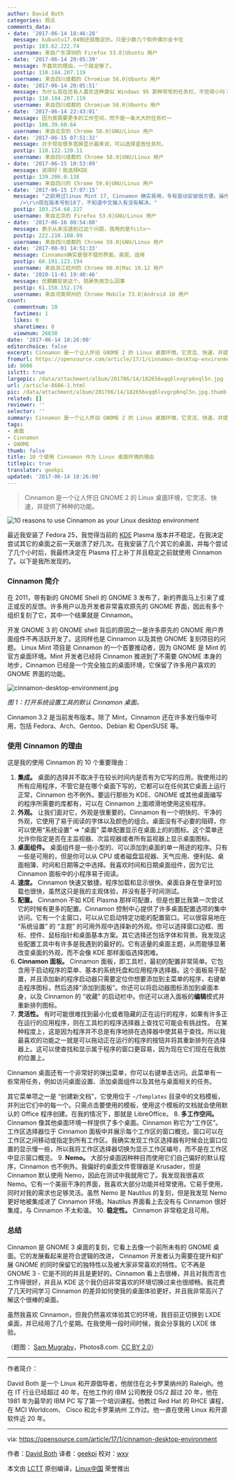 ```yaml
---
author: David Both
categories: 观点
comments_data:
- date: '2017-06-14 18:46:28'
  message: kubuntu17.04倒还挺稳定的，只是少数几个软件偶尔会卡住
  postip: 183.62.222.74
  username: 来自广东深圳的 Firefox 53.0|Ubuntu 用户
- date: '2017-06-14 20:05:39'
  message: 不喜欢的理由，一个就足够了。
  postip: 110.184.207.119
  username: 来自四川成都的 Chromium 58.0|Ubuntu 用户
- date: '2017-06-14 20:05:51'
  message: 为什么现在还有人喜欢这种类似 Windows 95 那种窄窄的任务栏，不觉得小吗？
  postip: 110.184.207.119
  username: 来自四川成都的 Chromium 58.0|Ubuntu 用户
- date: '2017-06-14 22:43:01'
  message: 因为我需要更多的工作空间，而不是一条大大的任务栏～
  postip: 106.39.68.64
  username: 来自北京的 Chrome 58.0|GNU/Linux 用户
- date: '2017-06-15 07:51:32'
  message: 对于现在很多宽屏显示器来说，可以选择竖放任务栏。
  postip: 118.122.120.11
  username: 来自四川成都的 Chrome 58.0|GNU/Linux 用户
- date: '2017-06-15 10:53:09'
  message: 说得好！我选择KDE
  postip: 139.206.0.138
  username: 来自四川的 Chrome 59.0|GNU/Linux 用户
- date: '2017-06-15 17:07:15'
  message: "之前用过linux Mint 17, Cinnamon 确实易用，专有驱动安装很方便。操作跟 Windows 很接近。<br />\r\n但是有个问题就是中文输入法一直没有解决好，最后就放弃了。<br
    />\r\n现在版本号到18了，不知道中文输入有没有解决。"
  postip: 103.254.68.227
  username: 来自北京的 Firefox 53.0|GNU/Linux 用户
- date: '2017-06-16 08:54:08'
  message: 表示从来没遇到过这个问题，我用的是fcitx～
  postip: 222.210.108.99
  username: 来自四川成都的 Chrome 59.0|GNU/Linux 用户
- date: '2017-08-01 14:51:33'
  message: Cinnamon确实是很不错的界面，美观、适用
  postip: 60.191.123.194
  username: 来自浙江杭州的 Chrome 60.0|Mac 10.12 用户
- date: '2020-11-01 19:40:46'
  message: 优麒麟安装这个，锁屏失效怎么回事
  postip: 61.158.152.176
  username: 来自河南郑州的 Chrome Mobile 73.0|Android 10 用户
count:
  commentnum: 10
  favtimes: 1
  likes: 0
  sharetimes: 0
  viewnum: 26638
date: '2017-06-14 18:26:00'
editorchoice: false
excerpt: Cinnamon 是一个让人怀旧 GNOME 2 的 Linux 桌面环境，它灵活、快速，并提供了种种的功能。
fromurl: https://opensource.com/article/17/1/cinnamon-desktop-environment
id: 8606
islctt: true
largepic: /data/attachment/album/201706/14/182656xqq6lxvgrp6nql5n.jpg
url: /article-8606-1.html
pic: /data/attachment/album/201706/14/182656xqq6lxvgrp6nql5n.jpg.thumb.jpg
related: []
reviewer: ''
selector: ''
summary: Cinnamon 是一个让人怀旧 GNOME 2 的 Linux 桌面环境，它灵活、快速，并提供了种种的功能。
tags:
- 桌面
- Cinnamon
- GNOME
thumb: false
title: 10 个使用 Cinnamon 作为 Linux 桌面环境的理由
titlepic: true
translator: geekpi
updated: '2017-06-14 18:26:00'
---
```



> 
> Cinnamon 是一个让人怀旧 GNOME 2 的 Linux 桌面环境，它灵活、快速，并提供了种种的功能。
> 
> 
> 


![10 reasons to use Cinnamon as your Linux desktop environment](/data/attachment/album/201706/14/182656xqq6lxvgrp6nql5n.jpg "10 reasons to use Cinnamon as your Linux desktop environment")


最近我安装了 Fedora 25，我觉得当前的 [KDE](https://opensource.com/life/15/4/9-reasons-to-use-kde) Plasma 版本并不稳定。在我决定尝试其它的桌面之前一天崩溃了好几次。在我安装了几个其它的桌面，并每个尝试了几个小时后，我最终决定在 Plasma 打上补丁并且稳定之前就使用 Cinnamon 了。以下是我所发现的。


### Cinnamon 简介


在 2011，带有新的 GNOME Shell 的 GNOME 3 发布了，新的界面马上引来了或正或反的反馈。许多用户以及开发者非常喜欢原先的 GNOME 界面，因此有多个组织复刻了它，其中一个结果就是 Cinnamon。


开发 GNOME 3 的 GNOME shell 背后的原因之一是许多原先的 GNOME 用户界面组件不再活跃开发了。这同样也是 Cinnamon 以及其他 GNOME 复刻项目的问题。 Linux Mint 项目是 Cinnamon 的一个首要推动者，因为 GNOME 是 Mint 的官方桌面环境。Mint 开发者已经将 Cinnamon 推进到了不需要 GNOME 本身的地步，Cinnamon 已经是一个完全独立的桌面环境，它保留了许多用户喜欢的 GNOME 界面的功能。


![cinnamon-desktop-environment.jpg](/data/attachment/album/201706/14/182657sfflfgzzddqdg9qh.jpg)


*图 1：打开系统设置工具的默认 Cinnamon 桌面。*


Cinnamon 3.2 是当前发布版本。除了 Mint，Cinnamon 还在许多发行版中可用，包括 Fedora、Arch、Gentoo、Debian 和 OpenSUSE 等。


### 使用 Cinnamon 的理由


这是我的使用 Cinnamon 的 10 个重要理由：


1. **集成。** 桌面的选择并不取决于在较长时间内是否有为它写的应用。我使用过的所有应用程序，不管它是在哪个桌面下写的，它都可以在任何其它桌面上运行正常，Cinnamon 也不例外。要运行那些为 KDE、GNOME 或其他桌面编写的程序所需要的库都有，可以在 Cinnamon 上面顺滑地使用这些程序。
2. **外观。** 让我们面对它，外观是很重要的。Cinnamon 有一个明快的、干净的外观，它使用了易于阅读的字体以及颜色的组合。桌面没有不必要的阻碍，你可以使用“系统设置” => “桌面” 菜单配置显示在桌面上的的图标。这个菜单还允许你指定是否在主监视器、次监视器或者所有监视器上显示桌面图标。
3. **桌面组件。** 桌面组件是一些小型的、可以添加到桌面的单一用途的程序。只有一些是可用的，但是你可以从 CPU 或者磁盘监视器、天气应用、便利贴、桌面相簿、时间和日期等之中选择。我喜欢时间和日期桌面组件，因为它比 Cinnamon 面板中的小程序易于阅读。
4. **速度。** Cinnamon 快速又敏捷。程序加载和显示很快。桌面自身在登录时加载也很快，虽然这只是我的主观体验，并没有基于时间测试。
5. **配置。**  Cinnamon 不如 KDE Plasma 那样可配置，但是也要比我第一次尝试它的时候有更多的配置。Cinnamon 控制中心提供了许多桌面配置选项的集中访问。它有一个主窗口，可以从它启动特定功能的配置窗口。可以很容易地在 “系统设置” 的 “主题” 的可用外观中选择新的外观。你可以选择窗口边框、图标、控件、鼠标指针和桌面基本方案。其它选择还包括字体和背景。我发现这些配置工具中有许多是我遇到的最好的。它有适量的桌面主题，从而能够显著改变桌面的外观，而不会像 KDE 那样面临选择困难。
6. **Cinnamon 面板。** Cinnamon 面板，即工具栏，最初的配置非常简单。它包含用于启动程序的菜单、基本的系统托盘和应用程序选择器。这个面板易于配置，并且添加新的程序启动器只需要定位你想要添加到主菜单的程序，右键单击程序图标，然后选择“添加到面板”。你还可以将启动器图标添加到桌面本身，以及 Cinnamon 的 “收藏” 的启动栏中。你还可以进入面板的**编辑**模式并重新排列图标。
7. **灵活性。** 有时可能很难找到最小化或者隐藏的正在运行的程序，如果有许多正在运行的应用程序，则在工具栏的程序选择器上查找它可能会有挑战性。 在某种程度上，这是因为程序并不总是有序地排在选择器中使其易于查找，所以我最喜欢的功能之一就是可以拖动正在运行的程序的按钮并将其重新排列在选择器上。这可以使查找和显示属于程序的窗口更容易，因为现在它们现在在我放的位置上。


Cinnamon 桌面还有一个非常好的弹出菜单，你可以右键单击访问。此菜单有一些常用任务，例如访问桌面设置、添加桌面组件以及其他与桌面相关的任务。


其它菜单项之一是 “创建新文档”，它使用位于 `~/Templates` 目录中的文档模板，并列出它们中的每一个。只需点击要使用的模板，使用这个模板的文档就会使用默认的 Office 程序创建。在我的情况下，那就是 LibreOffice。
8. **多工作空间。** Cinnamon 像其他桌面环境一样提供了多个桌面。Cinnamon 称它为“工作区”。工作区选择器位于 Cinnamon 面板中并展示每个工作区的窗口概览。窗口可以在工作区之间移动或指定到所有工作区。我确实发现工作区选择器有时候会比窗口位置的显示慢一些，所以我将工作区选择器切换为显示工作区编号，而不是在工作区中显示窗口概览。
9. **Nemo。** 大部分桌面因种种目而使用它们自己偏好的默认程序，Cinnamon 也不例外。我偏好的桌面文件管理器是 Krusader，但是 Cinnamon 默认使用 Nemo，因此在测试中我就用它了。我发现我很喜欢 Nemo。它有一个美丽干净的界面，我喜欢大部分功能并经常使用。它易于使用，同时对我的需求也足够灵活。虽然 Nemo 是 Nautilus 的复刻，但是我发现 Nemo 更好地被集成进了 Cinnamon 环境。Nautilus 界面看上去没有与 Cinnamon 很好集成，与 Cinnamon 不太和谐。
10. **稳定性。** Cinnamon 非常稳定且可用。


### 总结


Cinnamon 是 GNOME 3 桌面的复刻，它看上去像一个前所未有的 GNOME 桌面。它的发展看起来是符合逻辑的改进， Cinnamon 开发者认为需要在提升和扩展 GNOME 的同时保留它的独特性以及被大家非常喜欢的特性。它不再是 GNOME 3 - 它是不同的并且是更好的。Cinnamon 看上去很棒，并且对我而言也工作得很好，并且从 KDE 这个我仍旧非常喜欢的环境切换过来也很顺畅。我花费了几天时间学习 Cinnamon 的差异如何使我的桌面体验更好，并且我非常高兴了解这个很棒的桌面。


虽然我喜欢 Cinnamon，但我仍然喜欢体验其它的环境，我目前正切换到 LXDE 桌面，并已经用了几个星期。在我使用一段时间时候，我会分享我的 LXDE 体验。


（题图： [Sam Mugraby](https://commons.wikimedia.org/wiki/File:Cinnamon-other.jpg)，Photos8.com. [CC BY 2.0](https://creativecommons.org/licenses/by/2.0/deed.en)）




---


作者简介：


David Both 是一个 Linux 和开源倡导者，他居住在北卡罗莱纳州的 Raleigh。他在 IT 行业已经超过 40 年，在他工作的 IBM 公司教授 OS/2 超过 20 年，他在 1981 年为最早的 IBM PC 写了第一个培训课程。他教过 Red Hat 的 RHCE 课程，在 MCI Worldcom、 Cisco 和北卡罗莱纳州 工作过。他一直在使用 Linux 和开源软件近 20 年。




---


via: <https://opensource.com/article/17/1/cinnamon-desktop-environment>


作者：[David Both](https://opensource.com/users/dboth) 译者：[geekpi](https://github.com/geekpi) 校对：[wxy](https://github.com/wxy)


本文由 [LCTT](https://github.com/LCTT/TranslateProject) 原创编译，[Linux中国](https://linux.cn/) 荣誉推出